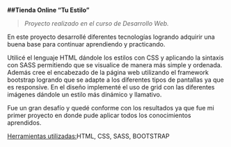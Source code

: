 **##Tienda Online “Tu Estilo”**
> *Proyecto realizado en el curso de Desarrollo Web.*

En este proyecto desarrollé diferentes tecnologías logrando adquirir una buena base para continuar aprendiendo y practicando.

Utilicé el lenguaje HTML dándole los estilos con CSS y aplicando la sintaxis con SASS permitiendo que se visualice de manera más simple y ordenada.
Además cree el encabezado de la página web utilizando el framework bootstrap logrando que se adapte a los diferentes tipos de pantallas ya que es responsive.
En el diseño  implementé el uso de grid con las diferentes imágenes dándole un estilo más dinámico y llamativo.

Fue un gran desafío y quedé conforme con los resultados ya que fue mi primer proyecto en donde pude aplicar todos los conocimientos aprendidos.

<ins>Herramientas utilizadas:</ins>HTML, CSS, SASS, BOOTSTRAP
